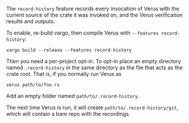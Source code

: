 The `record-history` feature records every invocation of Verus with the current source of the crate it was invoked on, and the Verus verification results and outputs.

To enable, re-build vargo, then compile Verus with `--features record-history`:

```
vargo build --release --features record-history
```

Then you need a per-project opt-in.
To opt-in place an empty directory named `.record-history` in the same directory as the file that acts as the crate root. That is, if you normally run Verus as

```
verus path/to/foo.rs
```

Add an empty folder named `path/to/.record-history`.

The next time Verus is run, it will create `path/to/.record-history/git`, which will contain a bare repo with the recordings.